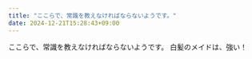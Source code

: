 ```yaml
---
title: "ここらで、常識を教えなければならないようです。"
date: 2024-12-21T15:28:43+09:00
---
```

ここらで、常識を教えなければならないようです。
白髪のメイドは、強い！
